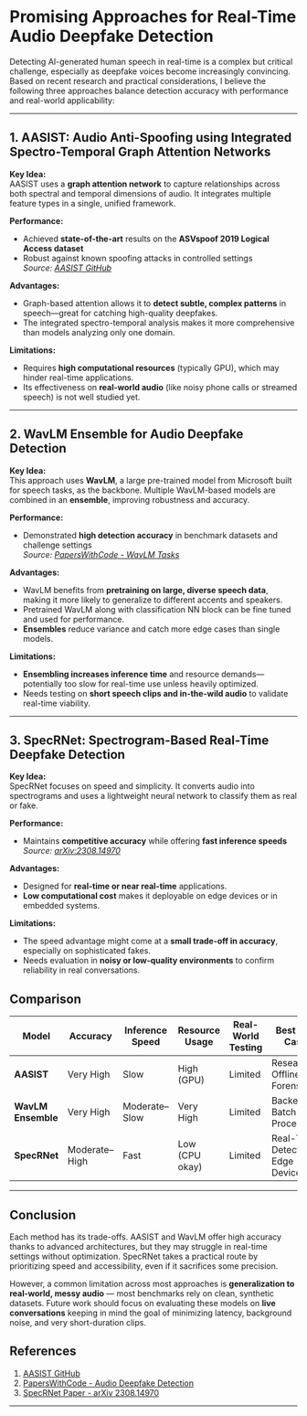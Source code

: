 # Promising Approaches for Real-Time Audio Deepfake Detection

Detecting AI-generated human speech in real-time is a complex but critical challenge, especially as deepfake voices become increasingly convincing. Based on recent research and practical considerations, I believe the following three approaches balance detection accuracy with performance and real-world applicability:

---

## 1. AASIST: Audio Anti-Spoofing using Integrated Spectro-Temporal Graph Attention Networks

**Key Idea:**  
AASIST uses a **graph attention network** to capture relationships across both spectral and temporal dimensions of audio. It integrates multiple feature types in a single, unified framework.

**Performance:**  
- Achieved **state-of-the-art** results on the **ASVspoof 2019 Logical Access dataset**  
- Robust against known spoofing attacks in controlled settings  
  *Source: [AASIST GitHub](https://github.com/Jerald-Golden/Audio-Deepfake-Detection)*

**Advantages:**  
- Graph-based attention allows it to **detect subtle, complex patterns** in speech—great for catching high-quality deepfakes.
- The integrated spectro-temporal analysis makes it more comprehensive than models analyzing only one domain.

**Limitations:**  
- Requires **high computational resources** (typically GPU), which may hinder real-time applications.
- Its effectiveness on **real-world audio** (like noisy phone calls or streamed speech) is not well studied yet.

---

## 2. WavLM Ensemble for Audio Deepfake Detection

**Key Idea:**  
This approach uses **WavLM**, a large pre-trained model from Microsoft built for speech tasks, as the backbone. Multiple WavLM-based models are combined in an **ensemble**, improving robustness and accuracy.

**Performance:**  
- Demonstrated **high detection accuracy** in benchmark datasets and challenge settings  
  *Source: [PapersWithCode - WavLM Tasks](https://paperswithcode.com/task/audio-deepfake-detection)*

**Advantages:**  
- WavLM benefits from **pretraining on large, diverse speech data**, making it more likely to generalize to different accents and speakers.
- Pretrained WavLM along with classification NN block can be fine tuned and used for performance.
- **Ensembles** reduce variance and catch more edge cases than single models.

**Limitations:**  
- **Ensembling increases inference time** and resource demands—potentially too slow for real-time use unless heavily optimized.
- Needs testing on **short speech clips and in-the-wild audio** to validate real-time viability.

---

## 3. SpecRNet: Spectrogram-Based Real-Time Deepfake Detection

**Key Idea:**  
SpecRNet focuses on speed and simplicity. It converts audio into spectrograms and uses a lightweight neural network to classify them as real or fake.

**Performance:**  
- Maintains **competitive accuracy** while offering **fast inference speeds**  
  *Source: [arXiv:2308.14970](https://arxiv.org/pdf/2308.14970.pdf)*

**Advantages:**  
- Designed for **real-time or near real-time** applications.
- **Low computational cost** makes it deployable on edge devices or in embedded systems.

**Limitations:**  
- The speed advantage might come at a **small trade-off in accuracy**, especially on sophisticated fakes.
- Needs evaluation in **noisy or low-quality environments** to confirm reliability in real conversations.


## Comparison

| Model          | Accuracy        | Inference Speed | Resource Usage | Real-World Testing | Best Use Case |
|----------------|------------------|------------------|------------------|---------------------|----------------|
| **AASIST**     | Very High        | Slow             | High (GPU)       | Limited              | Research, Offline Forensics |
| **WavLM Ensemble** | Very High    | Moderate–Slow    | Very High        | Limited              | Backend Batch Processing |
| **SpecRNet**   | Moderate–High    | Fast             | Low (CPU okay)   | Limited              | Real-Time Detection, Edge Devices |

---

## Conclusion

Each method has its trade-offs. AASIST and WavLM offer high accuracy thanks to advanced architectures, but they may struggle in real-time settings without optimization. SpecRNet takes a practical route by prioritizing speed and accessibility, even if it sacrifices some precision.

However, a common limitation across most approaches is **generalization to real-world, messy audio** — most benchmarks rely on clean, synthetic datasets. Future work should focus on evaluating these models on **live conversations** keeping in mind the goal of minimizing latency, background noise, and very short-duration clips.

## References

1. [AASIST GitHub](https://github.com/Jerald-Golden/Audio-Deepfake-Detection)  
2. [PapersWithCode - Audio Deepfake Detection](https://paperswithcode.com/task/audio-deepfake-detection)  
3. [SpecRNet Paper - arXiv 2308.14970](https://arxiv.org/pdf/2308.14970.pdf)

---
